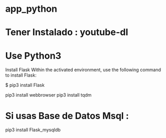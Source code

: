 # app_python

# Tener Instalado :  youtube-dl


# Use Python3 

Install Flask
Within the activated environment, use the following command to install Flask:

$ pip3 install Flask

pip3 install webbrowser
pip3 install tqdm

# Si usas Base de Datos Msql :
pip3 install Flask_mysqldb


